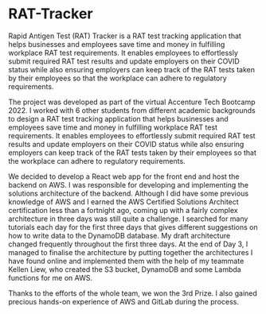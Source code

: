 # RAT-Tracker
Rapid Antigen Test (RAT) Tracker is a RAT test tracking application that helps businesses and employees save time and money in fulfilling workplace RAT test requirements. 
It enables employees to effortlessly submit required RAT test results and update employers on their COVID status while also ensuring employers can keep track of the RAT tests taken by their employees so that the workplace can adhere to regulatory requirements.

The project was developed as part of the virtual Accenture Tech Bootcamp 2022. I worked with 6 other students from different academic backgrounds to design a RAT test tracking application that helps businesses and employees save time and money in fulfilling workplace RAT test requirements. It enables employees to effortlessly submit required RAT test results and update employers on their COVID status while also ensuring employers can keep track of the RAT tests taken by their employees so that the workplace can adhere to regulatory requirements.
 
We decided to develop a React web app for the front end and host the backend on AWS. I was responsible for developing and implementing the solutions architecture of the backend. Although I did have some previous knowledge of AWS and I earned the AWS Certified Solutions Architect certification less than a fortnight ago, coming up with a fairly complex architecture in three days was still quite a challenge. I searched for many tutorials each day for the first three days that gives different suggestions on how to write data to the DynamoDB database. My draft architecture changed frequently throughout the first three days. At the end of Day 3, I managed to finalise the architecture by putting together the architectures I have found online and implemented them with the help of my teammate Kellen Liew, who created the S3 bucket, DynamoDB and some Lambda functions for me on AWS.

Thanks to the efforts of the whole team, we won the 3rd Prize. I also gained precious hands-on experience of AWS and GitLab during the process. 
